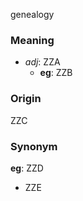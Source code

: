 genealogy
### Meaning
+ _adj_: ZZA
    + __eg__: ZZB

### Origin

ZZC

### Synonym

__eg__: ZZD

+ ZZE


